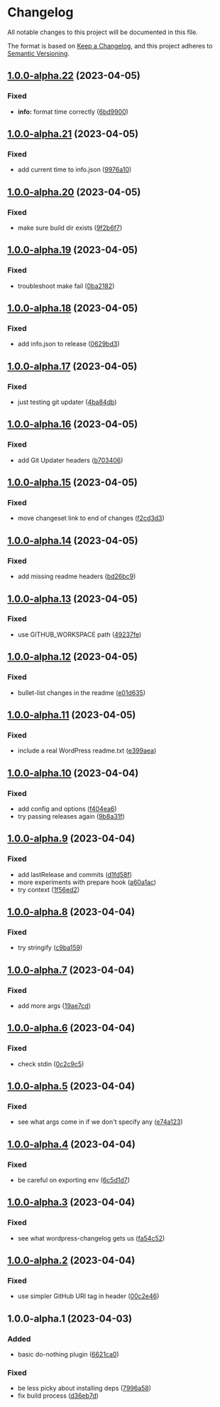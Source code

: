# Changelog

All notable changes to this project will be documented in this file.

The format is based on [Keep a Changelog](https://keepachangelog.com/en/1.0.0/), and this project adheres to [Semantic Versioning](https://semver.org/spec/v2.0.0.html).

## [1.0.0-alpha.22](https://github.com/LovelessLabs/jexy-dummy/compare/v1.0.0-alpha.21...v1.0.0-alpha.22) (2023-04-05)


### Fixed

* **info:** format time correctly ([6bd9900](https://github.com/LovelessLabs/jexy-dummy/commit/6bd9900b9c5075e70f6e732e3f0f94a8022242c5))

## [1.0.0-alpha.21](https://github.com/LovelessLabs/jexy-dummy/compare/v1.0.0-alpha.20...v1.0.0-alpha.21) (2023-04-05)


### Fixed

* add current time to info.json ([9976a10](https://github.com/LovelessLabs/jexy-dummy/commit/9976a10fc06494aaa622328fcc872f01875c01c6))

## [1.0.0-alpha.20](https://github.com/LovelessLabs/jexy-dummy/compare/v1.0.0-alpha.19...v1.0.0-alpha.20) (2023-04-05)


### Fixed

* make sure build dir exists ([9f2b6f7](https://github.com/LovelessLabs/jexy-dummy/commit/9f2b6f76e3f40eda28fd55088d60ee9c9b205969))

## [1.0.0-alpha.19](https://github.com/LovelessLabs/jexy-dummy/compare/v1.0.0-alpha.18...v1.0.0-alpha.19) (2023-04-05)


### Fixed

* troubleshoot make fail ([0ba2182](https://github.com/LovelessLabs/jexy-dummy/commit/0ba21828b9d3b5888c0469ad3e0d38860ab1c8b6))

## [1.0.0-alpha.18](https://github.com/LovelessLabs/jexy-dummy/compare/v1.0.0-alpha.17...v1.0.0-alpha.18) (2023-04-05)


### Fixed

* add info.json to release ([0629bd3](https://github.com/LovelessLabs/jexy-dummy/commit/0629bd3ed234201ba2dd2dd66918674f43657316))

## [1.0.0-alpha.17](https://github.com/LovelessLabs/jexy-dummy/compare/v1.0.0-alpha.16...v1.0.0-alpha.17) (2023-04-05)


### Fixed

* just testing git updater ([4ba84db](https://github.com/LovelessLabs/jexy-dummy/commit/4ba84db7ab36a6c288c755d5aca6d1fca65ae782))

## [1.0.0-alpha.16](https://github.com/LovelessLabs/jexy-dummy/compare/v1.0.0-alpha.15...v1.0.0-alpha.16) (2023-04-05)


### Fixed

* add Git Updater headers ([b703406](https://github.com/LovelessLabs/jexy-dummy/commit/b7034061b8f142619f5cddbc7738fc110090a565))

## [1.0.0-alpha.15](https://github.com/LovelessLabs/jexy-dummy/compare/v1.0.0-alpha.14...v1.0.0-alpha.15) (2023-04-05)


### Fixed

* move changeset link to end of changes ([f2cd3d3](https://github.com/LovelessLabs/jexy-dummy/commit/f2cd3d3c4b8bbdde6c15a3e1be828a16d96b8906))

## [1.0.0-alpha.14](https://github.com/LovelessLabs/jexy-dummy/compare/v1.0.0-alpha.13...v1.0.0-alpha.14) (2023-04-05)


### Fixed

* add missing readme headers ([bd26bc9](https://github.com/LovelessLabs/jexy-dummy/commit/bd26bc9eead965b84f90daba207e6637ed6defec))

## [1.0.0-alpha.13](https://github.com/LovelessLabs/jexy-dummy/compare/v1.0.0-alpha.12...v1.0.0-alpha.13) (2023-04-05)


### Fixed

* use GITHUB_WORKSPACE path ([49237fe](https://github.com/LovelessLabs/jexy-dummy/commit/49237fedd4a7a199acd59131e6bbdaf9c0c4f4eb))

## [1.0.0-alpha.12](https://github.com/LovelessLabs/jexy-dummy/compare/v1.0.0-alpha.11...v1.0.0-alpha.12) (2023-04-05)


### Fixed

* bullet-list changes in the readme ([e01d635](https://github.com/LovelessLabs/jexy-dummy/commit/e01d6350d7efeadfe8371d7d7f3d5bb89d6212ff))

## [1.0.0-alpha.11](https://github.com/LovelessLabs/jexy-dummy/compare/v1.0.0-alpha.10...v1.0.0-alpha.11) (2023-04-05)


### Fixed

* include a real WordPress readme.txt ([e399aea](https://github.com/LovelessLabs/jexy-dummy/commit/e399aeaeefd818e290e156e58f6cc84bcc007148))

## [1.0.0-alpha.10](https://github.com/LovelessLabs/jexy-dummy/compare/v1.0.0-alpha.9...v1.0.0-alpha.10) (2023-04-04)


### Fixed

* add config and options ([f404ea6](https://github.com/LovelessLabs/jexy-dummy/commit/f404ea6906ca58af99f45380d2744a818952822f))
* try passing releases again ([9b8a31f](https://github.com/LovelessLabs/jexy-dummy/commit/9b8a31f5adf2c9611a7317e9602924c2301dd96e))

## [1.0.0-alpha.9](https://github.com/LovelessLabs/jexy-dummy/compare/v1.0.0-alpha.8...v1.0.0-alpha.9) (2023-04-04)


### Fixed

* add lastRelease and commits ([d1fd58f](https://github.com/LovelessLabs/jexy-dummy/commit/d1fd58f5f63f9e635184d8a260768c2d2e636c48))
* more experiments with prepare hook ([a60a1ac](https://github.com/LovelessLabs/jexy-dummy/commit/a60a1acaf0a1472748532770586a5a4e4ff4b77b))
* try context ([1f56ed2](https://github.com/LovelessLabs/jexy-dummy/commit/1f56ed2b3dc234b808517fdc1d1049f5d0430bdd))

## [1.0.0-alpha.8](https://github.com/LovelessLabs/jexy-dummy/compare/v1.0.0-alpha.7...v1.0.0-alpha.8) (2023-04-04)


### Fixed

* try stringify ([c9ba159](https://github.com/LovelessLabs/jexy-dummy/commit/c9ba159b59354855bae0472da604d98229bb22d5))

## [1.0.0-alpha.7](https://github.com/LovelessLabs/jexy-dummy/compare/v1.0.0-alpha.6...v1.0.0-alpha.7) (2023-04-04)


### Fixed

* add more args ([19ae7cd](https://github.com/LovelessLabs/jexy-dummy/commit/19ae7cd245cb71c4218864c7703d0308ac3e9fae))

## [1.0.0-alpha.6](https://github.com/LovelessLabs/jexy-dummy/compare/v1.0.0-alpha.5...v1.0.0-alpha.6) (2023-04-04)


### Fixed

* check stdin ([0c2c9c5](https://github.com/LovelessLabs/jexy-dummy/commit/0c2c9c5cfa3331a15088ae7f83b1a1dfb515781a))

## [1.0.0-alpha.5](https://github.com/LovelessLabs/jexy-dummy/compare/v1.0.0-alpha.4...v1.0.0-alpha.5) (2023-04-04)


### Fixed

* see what args come in if we don't specify any ([e74a123](https://github.com/LovelessLabs/jexy-dummy/commit/e74a12375e90ac3fe9a1acac761f4113edbb1581))

## [1.0.0-alpha.4](https://github.com/LovelessLabs/jexy-dummy/compare/v1.0.0-alpha.3...v1.0.0-alpha.4) (2023-04-04)


### Fixed

* be careful on exporting env ([6c5d1d7](https://github.com/LovelessLabs/jexy-dummy/commit/6c5d1d7e49b1bca1c64b36c5de2af8110dbbbe32))

## [1.0.0-alpha.3](https://github.com/LovelessLabs/jexy-dummy/compare/v1.0.0-alpha.2...v1.0.0-alpha.3) (2023-04-04)


### Fixed

* see what wordpress-changelog gets us ([fa54c52](https://github.com/LovelessLabs/jexy-dummy/commit/fa54c52e54fe931fddf3a1d9bdaa05df59ccf9de))

## [1.0.0-alpha.2](https://github.com/LovelessLabs/jexy-dummy/compare/v1.0.0-alpha.1...v1.0.0-alpha.2) (2023-04-04)


### Fixed

* use simpler GitHub URI tag in header ([00c2e46](https://github.com/LovelessLabs/jexy-dummy/commit/00c2e46520cedd7d4e8100a9e7003309168443cc))

## 1.0.0-alpha.1 (2023-04-03)


### Added

* basic do-nothing plugin ([6621ca0](https://github.com/LovelessLabs/jexy-dummy/commit/6621ca09519422aa66c67b0dad2bae0841ef6d42))


### Fixed

* be less picky about installing deps ([7996a58](https://github.com/LovelessLabs/jexy-dummy/commit/7996a583481131dcaa282515a1c487094eeefbae))
* fix build process ([d36eb7d](https://github.com/LovelessLabs/jexy-dummy/commit/d36eb7deb756b56efcf849fc8bfec57da0394171))
